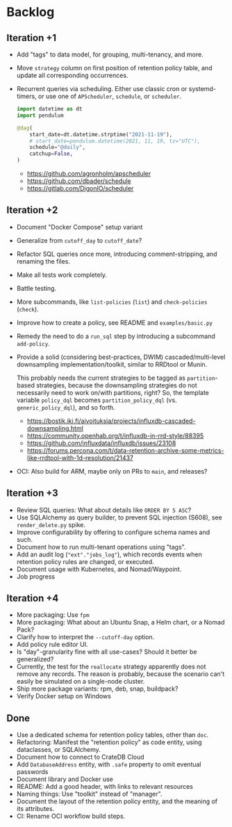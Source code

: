# Backlog

## Iteration +1
- Add "tags" to data model, for grouping, multi-tenancy, and more.
- Move `strategy` column on first position of retention policy table,
  and update all corresponding occurrences.
- Recurrent queries via scheduling.
  Either use classic cron or systemd-timers, or use one of `APScheduler`,
  `schedule`, or `scheduler`.

  ```python
  import datetime as dt
  import pendulum

  @dag(
      start_date=dt.datetime.strptime("2021-11-19"),
      # start_date=pendulum.datetime(2021, 11, 19, tz="UTC"),
      schedule="@daily",
      catchup=False,
  )
  ```

  - https://github.com/agronholm/apscheduler
  - https://github.com/dbader/schedule
  - https://gitlab.com/DigonIO/scheduler

## Iteration +2
- Document "Docker Compose" setup variant
- Generalize from `cutoff_day` to `cutoff_date`?
- Refactor SQL queries once more, introducing comment-stripping, and renaming the files.
- Make all tests work completely.
- Battle testing.
- More subcommands, like `list-policies` (`list`) and `check-policies` (`check`).
- Improve how to create a policy, see README and `examples/basic.py`
- Remedy the need to do a `run_sql` step by introducing a subcommand `add-policy`.
- Provide a solid (considering best-practices, DWIM) cascaded/multi-level
  downsampling implementation/toolkit, similar to RRDtool or Munin.

  This probably needs the current strategies to be tagged as `partition`-based
  strategies, because the downsampling strategies do not necessarily need to
  work on/with partitions, right? So, the template variable `policy_dql` becomes
  `partition_policy_dql` (vs. `generic_policy_dql`), and so forth.

  - https://bostik.iki.fi/aivoituksia/projects/influxdb-cascaded-downsampling.html
  - https://community.openhab.org/t/influxdb-in-rrd-style/88395
  - https://github.com/influxdata/influxdb/issues/23108
  - https://forums.percona.com/t/data-retention-archive-some-metrics-like-rrdtool-with-1d-resolution/21437
- OCI: Also build for ARM, maybe only on PRs to `main`, and releases?

## Iteration +3
- Review SQL queries: What about details like `ORDER BY 5 ASC`?
- Use SQLAlchemy as query builder, to prevent SQL injection (S608),
  see `render_delete.py` spike.
- Improve configurability by offering to configure schema names and such.
- Document how to run multi-tenant operations using "tags".
- Add an audit log (`"ext"."jobs_log"`), which records events when retention policy
  rules are changed, or executed.
- Document usage with Kubernetes, and Nomad/Waypoint.
- Job progress

## Iteration +4
- More packaging: Use `fpm`
- More packaging: What about an Ubuntu Snap, a Helm chart, or a Nomad Pack?
- Clarify how to interpret the `--cutoff-day` option.
- Add policy rule editor UI.
- Is "day"-granularity fine with all use-cases? Should it better be generalized?
- Currently, the test for the `reallocate` strategy apparently does not remove any
  records. The reason is probably, because the scenario can't easily be simulated
  on a single-node cluster.
- Ship more package variants: rpm, deb, snap, buildpack?
- Verify Docker setup on Windows

## Done
- Use a dedicated schema for retention policy tables, other than `doc`.
- Refactoring: Manifest the "retention policy" as code entity,
  using dataclasses, or SQLAlchemy.
- Document how to connect to CrateDB Cloud
- Add `DatabaseAddress` entity, with `.safe` property to omit eventual passwords
- Document library and Docker use
- README: Add a good header, with links to relevant resources
- Naming things: Use "toolkit" instead of "manager".
- Document the layout of the retention policy
  entity, and the meaning of its attributes.
- CI: Rename OCI workflow build steps.
